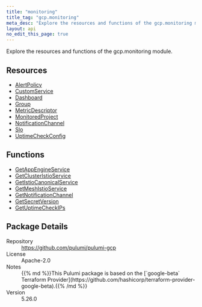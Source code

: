 ```yaml
---
title: "monitoring"
title_tag: "gcp.monitoring"
meta_desc: "Explore the resources and functions of the gcp.monitoring module."
layout: api
no_edit_this_page: true
---
```


<!-- WARNING: this file was generated by Pulumi Docs Generator. -->
<!-- Do not edit by hand unless you're certain you know what you are doing! -->

Explore the resources and functions of the gcp.monitoring module.

<h2 id="resources">Resources</h2>
<ul class="api">
    <li><a href="alertpolicy" title="AlertPolicy"><span class="api-symbol api-symbol--resource"></span>AlertPolicy</a></li>
    <li><a href="customservice" title="CustomService"><span class="api-symbol api-symbol--resource"></span>CustomService</a></li>
    <li><a href="dashboard" title="Dashboard"><span class="api-symbol api-symbol--resource"></span>Dashboard</a></li>
    <li><a href="group" title="Group"><span class="api-symbol api-symbol--resource"></span>Group</a></li>
    <li><a href="metricdescriptor" title="MetricDescriptor"><span class="api-symbol api-symbol--resource"></span>MetricDescriptor</a></li>
    <li><a href="monitoredproject" title="MonitoredProject"><span class="api-symbol api-symbol--resource"></span>MonitoredProject</a></li>
    <li><a href="notificationchannel" title="NotificationChannel"><span class="api-symbol api-symbol--resource"></span>NotificationChannel</a></li>
    <li><a href="slo" title="Slo"><span class="api-symbol api-symbol--resource"></span>Slo</a></li>
    <li><a href="uptimecheckconfig" title="UptimeCheckConfig"><span class="api-symbol api-symbol--resource"></span>UptimeCheckConfig</a></li>
</ul>

<h2 id="functions">Functions</h2>
<ul class="api">
    <li><a href="getappengineservice" title="GetAppEngineService"><span class="api-symbol api-symbol--function"></span>GetAppEngineService</a></li>
    <li><a href="getclusteristioservice" title="GetClusterIstioService"><span class="api-symbol api-symbol--function"></span>GetClusterIstioService</a></li>
    <li><a href="getistiocanonicalservice" title="GetIstioCanonicalService"><span class="api-symbol api-symbol--function"></span>GetIstioCanonicalService</a></li>
    <li><a href="getmeshistioservice" title="GetMeshIstioService"><span class="api-symbol api-symbol--function"></span>GetMeshIstioService</a></li>
    <li><a href="getnotificationchannel" title="GetNotificationChannel"><span class="api-symbol api-symbol--function"></span>GetNotificationChannel</a></li>
    <li><a href="getsecretversion" title="GetSecretVersion"><span class="api-symbol api-symbol--function"></span>GetSecretVersion</a></li>
    <li><a href="getuptimecheckips" title="GetUptimeCheckIPs"><span class="api-symbol api-symbol--function"></span>GetUptimeCheckIPs</a></li>
</ul>

<h2 id="package-details">Package Details</h2>
<dl class="package-details">
	<dt>Repository</dt>
	<dd><a href="https://github.com/pulumi/pulumi-gcp">https://github.com/pulumi/pulumi-gcp</a></dd>
	<dt>License</dt>
	<dd>Apache-2.0</dd>
	<dt>Notes</dt>
	<dd>{{% md %}}This Pulumi package is based on the [`google-beta` Terraform Provider](https://github.com/hashicorp/terraform-provider-google-beta).{{% /md %}}</dd>
	<dt>Version</dt>
	<dd>5.26.0</dd>
</dl>

